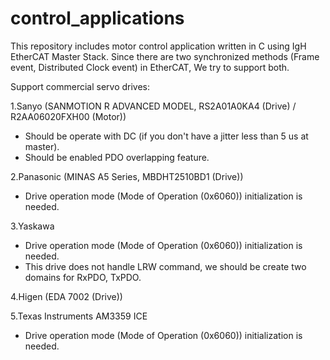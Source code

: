 # control_applications

This repository includes motor control application written in C using IgH EtherCAT Master Stack. Since there are two synchronized methods (Frame event, Distributed Clock event) in EtherCAT, We try to support both.

Support commercial servo drives:

1.Sanyo (SANMOTION R ADVANCED MODEL, RS2A01A0KA4 (Drive) / R2AA06020FXH00 (Motor))
 - Should be operate with DC (if you don't have a jitter less than 5 us at master).
 - Should be enabled PDO overlapping feature.

2.Panasonic (MINAS A5 Series, MBDHT2510BD1 (Drive))
 - Drive operation mode (Mode of Operation (0x6060)) initialization is needed.

3.Yaskawa
 - Drive operation mode (Mode of Operation (0x6060)) initialization is needed.
 - This drive does not handle LRW command, we should be create two domains for RxPDO, TxPDO.

4.Higen (EDA 7002 (Drive))

5.Texas Instruments AM3359 ICE
 - Drive operation mode (Mode of Operation (0x6060)) initialization is needed.
